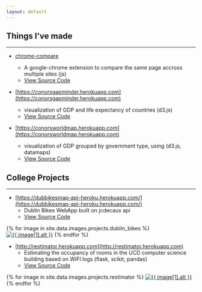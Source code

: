 ```yaml
---
layout: default
---
```



## Things I've made
------------------------------------------------------------------------------------------------------

* [chrome-compare](https://chrome.google.com/webstore/detail/chrome-compare/fbojbhlkngpihcjhjhadacdfikocgjfe) 
  * A google-chrome extension to compare the same page accross multiple sites (js) 
  * [View Source Code](https://github.com/ConorSheehan1/chrome-compare)

* [https://conorsgapminder.herokuapp.com](https://conorsgapminder.herokuapp.com) 
  * visualization of GDP and life expectancy of countries (d3.js) 
  * [View Source Code](https://github.com/ConorSheehan1/InfoVisD3)
  
* [https://conorsworldmap.herokuapp.com](https://conorsworldmap.herokuapp.com)
  * visualization of GDP grouped by government type, using (d3.js, datamaps)  
  * [View Source Code](https://github.com/ConorSheehan1/InfoVisD3)



## College Projects
------------------------------------------------------------------------------------------------------  

* [https://dubbikesmap-api-heroku.herokuapp.com/](https://dubbikesmap-api-heroku.herokuapp.com/)  
  * Dublin Bikes WebApp built on jcdecaux api  
  * [View Source Code](https://github.com/ConorSheehan1/dublin_bikes)

{% for image in site.data.images.projects.dublin_bikes %}
  [![{{ image[1].alt }}]({{image[1].src}})]({{image[1].src}})
{% endfor %}

* [http://restimator.herokuapp.com](http://restimator.herokuapp.com)  
  * Estimating the occupancy of rooms in the UCD computer science building based on WiFI logs (flask, scikit, pandas)  
  * [View Source Code](https://github.com/ConorSheehan1/ReSTimator_Team1100)

{% for image in site.data.images.projects.restimator %}
  [![{{ image[1].alt }}]({{image[1].src}})]({{image[1].src}})
{% endfor %}

